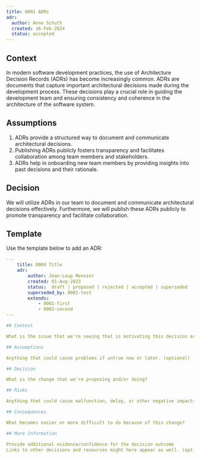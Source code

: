 ```yaml
---
title: 0001 ADRs
adr:
  author: Anne Schuth
  created: 16-Feb-2024
  status: accepted
---
```


## Context

In modern software development practices, the use of Architecture Decision Records (ADRs) has become increasingly
common. ADRs are documents that capture important architectural decisions made during the development process. These
decisions play a crucial role in guiding the development team and ensuring consistency and coherence in the architecture
of the software system.

## Assumptions

1. ADRs provide a structured way to document and communicate architectural decisions.
2. Publishing ADRs publicly fosters transparency and facilitates collaboration among team members and stakeholders.
3. ADRs help in onboarding new team members by providing insights into past decisions and their rationale.

## Decision

We will utilize ADRs in our team to document and communicate architectural decisions effectively. Furthermore, we
will publish these ADRs publicly to promote transparency and facilitate collaboration.

## Template

Use the template below to add an ADR:

```yaml
---
    title: 0004 Title
    adr:
        author: Jean-Loup Monnier
        created: 01-Aug-2023
        status:  draft | proposed | rejected | accepted | superseded
        superseded_by: 0001-test
        extends:
            - 0001-first
            - 0002-second
---

## Context

What is the issue that we're seeing that is motivating this decision or change?

## Assumptions

Anything that could cause problems if untrue now or later. (optional)

## Decision

What is the change that we're proposing and/or doing?

## Risks

Anything that could cause malfunction, delay, or other negative impacts. (optional)

## Consequences

What becomes easier or more difficult to do because of this change?

## More Information

Provide additional evidence/confidence for the decision outcome
Links to other decisions and resources might here appear as well. (optional)
```
